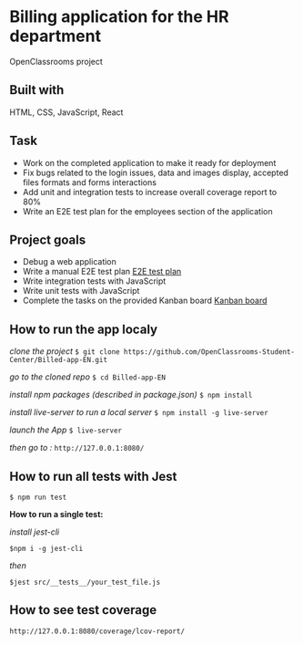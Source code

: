 # Billing application for the HR department

OpenClassrooms project

## Built with

HTML, CSS, JavaScript, React

## Task

- Work on the completed application to make it ready for deployment
- Fix bugs related to the login issues, data and images display, accepted files formats and forms interactions
- Add unit and integration tests to increase overall coverage report to 80%
- Write an E2E test plan for the employees section of the application

## Project goals

- Debug a web application
- Write a manual E2E test plan [E2E test plan](https://github.com/Dimterion/Billing-application-for-the-HR-department/blob/master/E2E%20test%20plan%20for%20the%20Billed%20app%20(employee%20section).pdf)
- Write integration tests with JavaScript
- Write unit tests with JavaScript
- Complete the tasks on the provided Kanban board [Kanban board](https://even-moonflower-317.notion.site/ae9bbda1188045c189134fe97b6694e2?v=4dcbb8f046d74c1c900dfa4da2375198)

## How to run the app localy

*clone the project*
`$ git clone https://github.com/OpenClassrooms-Student-Center/Billed-app-EN.git`

*go to the cloned repo*
`$ cd Billed-app-EN`

*install npm packages (described in package.json)*
`$ npm install`

*install live-server to run a local server*
`$ npm install -g live-server`

*launch the App*
`$ live-server`

*then go to :*
`http://127.0.0.1:8080/`

## How to run all tests with Jest

`$ npm run test`

**How to run a single test:**

*install jest-cli*

`$npm i -g jest-cli`

*then*

`$jest src/__tests__/your_test_file.js`

## How to see test coverage

`http://127.0.0.1:8080/coverage/lcov-report/`


